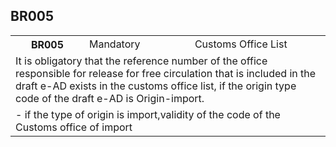 ## BR005
<table>
 <tr>
  <th>
   BR005
  </th>
  <td>
   Mandatory
  </td>
  <td>
   Customs Office List
  </td>
 </tr>
 <tr>
  <td colspan="3">
   It is obligatory that the reference number of the office responsible for release for free circulation that is included in the draft e-AD exists in the customs office list, if the origin type code of the draft e-AD is Origin-import.
  </td>
 </tr>
 <tr>
  <td colspan="3">
   - if the type of origin is import,validity of the code of the Customs office of import
  </td>
 </tr>
</table>
